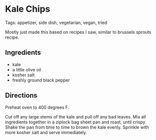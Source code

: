 # Kale Chips

Tags: appetizer, side dish, vegetarian, vegan, tried

Mostly just made this based on recipes I saw, similar to brussels sprouts recipe.

## Ingredients

 * kale
 * a little olive oil
 * kosher salt
 * freshly ground black pepper

## Directions

Preheat oven to 400 degrees F.

Cut off any large stems of the kale and pull off any bad leaves. Mix all
ingredients together in a ziplock bag sheet pan and roast, until crispy. Shake
the pan from time to time to brown the kale evenly. Sprinkle with more kosher
salt and serve immediately.

